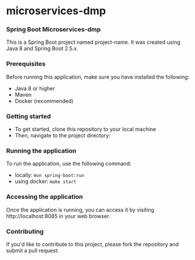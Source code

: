 # microservices-dmp

### **Spring Boot Microservices-dmp**

This is a Spring Boot project named project-name. It was created using Java 8 and Spring Boot 2.5.x.

### **Prerequisites**

Before running this application, make sure you have installed the following:

- Java 8 or higher
- Maven
- Docker (recommended)

### **Getting started**

- To get started, clone this repository to your local machine
- Then, navigate to the project directory:

### **Running the application**

To run the application, use the following command:
- locally:
`mvn spring-boot:run`
- using docker:
`make start`

### **Accessing the application**

Once the application is running, you can access it by visiting http://localhost:8085 in your web browser.

### **Contributing**

If you'd like to contribute to this project, please fork the repository and submit a pull request.
